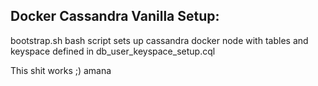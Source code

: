 ## Docker Cassandra Vanilla Setup:

bootstrap.sh bash script sets up cassandra docker node with tables and keyspace defined in db_user_keyspace_setup.cql

This shit works ;) amana
